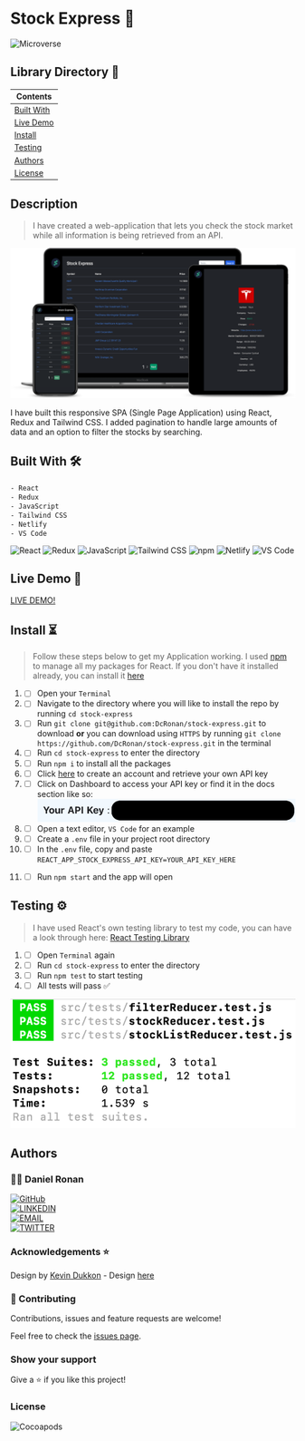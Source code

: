 # Stock Express 🚀

![Microverse](https://img.shields.io/badge/-Microverse-6F23FF?style=for-the-badge)

## Library Directory 📙

| Contents                  |
| ------------------------- |
| [Built With](#built-with) |
| [Live Demo](#live-demo)   |
| [Install](#install)   |
| [Testing](#testing)   |
| [Authors](#authors)       |
| [License](#license)       |

## Description

> I have created a web-application that lets you check the stock market while all information is being retrieved from an API.

![screenshot](./public/assets/main-sc.png)

I have built this responsive SPA (Single Page Application) using React, Redux and Tailwind CSS. I added pagination to handle large amounts of data and an option to filter the stocks by searching.

## Built With 🛠

```
- React
- Redux
- JavaScript
- Tailwind CSS
- Netlify
- VS Code
```

![React](https://img.shields.io/badge/-React-61DAFB?style=for-the-badge&logo=React&logoColor=white&labelColor=000)
![Redux](https://img.shields.io/badge/-Redux-764ABC?style=for-the-badge&logo=Redux&logoColor=white&labelColor=000)
![JavaScript](https://img.shields.io/badge/-JavaScript-F7DF1E?style=for-the-badge&logo=JavaScript&logoColor=white&labelColor=000)
![Tailwind CSS](https://img.shields.io/badge/-Tailwind_CSS-38B2AC?style=for-the-badge&logo=Tailwind-CSS&logoColor=white&labelColor=000)
![npm](https://img.shields.io/badge/-npm-CB3837?style=for-the-badge&logo=npm&logoColor=white&labelColor=000)
![Netlify](https://img.shields.io/badge/-Netlify-00C7B7?style=for-the-badge&logo=Netlify&logoColor=white&labelColor=000)
![VS Code](https://img.shields.io/badge/-VS_Code-007ACC?style=for-the-badge&logo=Visual-Studio-Code&logoColor=white&labelColor=000)

## Live Demo 🎥

<a href="https://605b933ea50aa800085c5236--peaceful-visvesvaraya-32f656.netlify.app/"> LIVE DEMO! </a>

## Install ⏳

> Follow these steps below to get my Application working. I used [npm](https://www.npmjs.com/) to manage all my packages for React. If you don't have it installed already, you can install it [here](https://www.npmjs.com/get-npm)

1. - [ ] Open your `Terminal`
2. - [ ] Navigate to the directory where you will like to install the repo by running `cd stock-express`
3. - [ ] Run `git clone git@github.com:DcRonan/stock-express.git` to download <b>or</b> you can download using `HTTPS` by running `git clone https://github.com/DcRonan/stock-express.git` in the terminal
4. - [ ] Run `cd stock-express` to enter the directory
5. - [ ] Run `npm i` to install all the packages
6. - [ ] Click [here](https://financialmodelingprep.com/login) to create an account and retrieve your own API key
7. - [ ] Click on Dashboard to access your API key or find it in the docs section like so:
![api key](./public/assets/api.png)
8. - [ ] Open a text editor, `VS Code` for an example
9. - [ ] Create a `.env` file in your project root directory
10. - [ ]  In the `.env` file, copy and paste `REACT_APP_STOCK_EXPRESS_API_KEY=YOUR_API_KEY_HERE`
11. - [ ] Run `npm start` and the app will open


## Testing ⚙

> I have used React's own testing library to test my code, you can have a look through here: [React Testing Library](https://github.com/testing-library/react-testing-library)

1. - [ ] Open `Terminal` again
2. - [ ] Run `cd stock-express` to enter the directory
3. - [ ] Run `npm test` to start testing
4. - [ ] All tests will pass ✅

![tests](./public/assets/tests.png)

## Authors

### 👨‍💻 Daniel Ronan

[![GitHub](https://img.shields.io/badge/-GitHub-000?style=for-the-badge&logo=GitHub&logoColor=white)](https://github.com/DcRonan) <br>
[![LINKEDIN](https://img.shields.io/badge/-LINKEDIN-0077B5?style=for-the-badge&logo=Linkedin&logoColor=white)](https://www.linkedin.com/in/dan-ronan/) <br>
[![EMAIL](https://img.shields.io/badge/-EMAIL-D14836?style=for-the-badge&logo=Mail.Ru&logoColor=white)](mailto:danielconnorronan@gmail.com) <br>
[![TWITTER](https://img.shields.io/badge/-TWITTER-1DA1F2?style=for-the-badge&logo=Twitter&logoColor=white)](https://twitter.com/dc_ronan)

### Acknowledgements ⭐

Design by [Kevin Dukkon](https://dribbble.com/Kevinduk) - Design [here](https://dribbble.com/shots/14504056--Watchlist-Stocklabs)

### 🤝 Contributing

Contributions, issues and feature requests are welcome!

Feel free to check the [issues page](https://github.com/DcRonan/stock-express/issues).

### Show your support

Give a ⭐️ if you like this project!

### License

![Cocoapods](https://img.shields.io/cocoapods/l/AFNetworking?color=red&style=for-the-badge)
